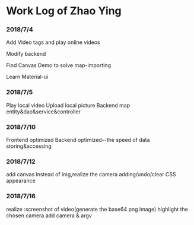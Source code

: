 # Work Log of Zhao Ying

### 2018/7/4
Add Video tags and play online videos

Modify backend

Find Canvas Demo to solve map-importing 

Learn Material-ui 


### 2018/7/5
Play local video
Upload local picture
Backend map entity&dao&service&controller

### 2018/7/10
Frontend optimized
Backend optimized--the speed of data storing&accessing

### 2018/7/12
add canvas instead of img,realize the camera adding/undo/clear
CSS appearance

### 2018/7/16
realize :screenshot of video(generate the base64 png image)
highlight the chosen camera
add camera & argv